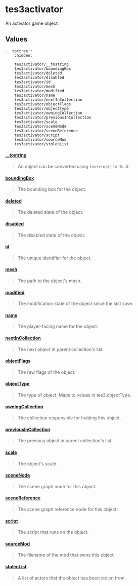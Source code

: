# tes3activator

An activator game object.

## Values

```eval_rst
.. toctree::
    :hidden:

    tes3activator/__tostring
    tes3activator/boundingBox
    tes3activator/deleted
    tes3activator/disabled
    tes3activator/id
    tes3activator/mesh
    tes3activator/modified
    tes3activator/name
    tes3activator/nextInCollection
    tes3activator/objectFlags
    tes3activator/objectType
    tes3activator/owningCollection
    tes3activator/previousInCollection
    tes3activator/scale
    tes3activator/sceneNode
    tes3activator/sceneReference
    tes3activator/script
    tes3activator/sourceMod
    tes3activator/stolenList
```

#### [__tostring](tes3activator/__tostring.md)

> An object can be converted using ``tostring()`` to its id.

#### [boundingBox](tes3activator/boundingBox.md)

> The bounding box for the object.

#### [deleted](tes3activator/deleted.md)

> The deleted state of the object.

#### [disabled](tes3activator/disabled.md)

> The disabled state of the object.

#### [id](tes3activator/id.md)

> The unique identifier for the object.

#### [mesh](tes3activator/mesh.md)

> The path to the object's mesh.

#### [modified](tes3activator/modified.md)

> The modification state of the object since the last save.

#### [name](tes3activator/name.md)

> The player-facing name for the object.

#### [nextInCollection](tes3activator/nextInCollection.md)

> The next object in parent collection's list.

#### [objectFlags](tes3activator/objectFlags.md)

> The raw flags of the object.

#### [objectType](tes3activator/objectType.md)

> The type of object. Maps to values in tes3.objectType.

#### [owningCollection](tes3activator/owningCollection.md)

> The collection responsible for holding this object.

#### [previousInCollection](tes3activator/previousInCollection.md)

> The previous object in parent collection's list.

#### [scale](tes3activator/scale.md)

> The object's scale.

#### [sceneNode](tes3activator/sceneNode.md)

> The scene graph node for this object.

#### [sceneReference](tes3activator/sceneReference.md)

> The scene graph reference node for this object.

#### [script](tes3activator/script.md)

> The script that runs on the object.

#### [sourceMod](tes3activator/sourceMod.md)

> The filename of the mod that owns this object.

#### [stolenList](tes3activator/stolenList.md)

> A list of actors that the object has been stolen from.
